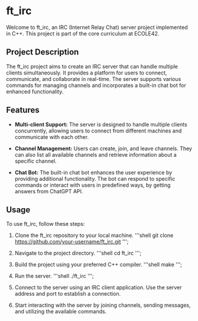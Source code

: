 # ft_irc

Welcome to ft_irc, an IRC (Internet Relay Chat) server project implemented in C++. This project is part of the core curriculum at ECOLE42.

## Project Description

The ft_irc project aims to create an IRC server that can handle multiple clients simultaneously. It provides a platform for users to connect, communicate, and collaborate in real-time. The server supports various commands for managing channels and incorporates a built-in chat bot for enhanced functionality.

## Features

- **Multi-client Support:** The server is designed to handle multiple clients concurrently, allowing users to connect from different machines and communicate with each other.

- **Channel Management:** Users can create, join, and leave channels. They can also list all available channels and retrieve information about a specific channel.

- **Chat Bot:** The built-in chat bot enhances the user experience by providing additional functionality. The bot can respond to specific commands or interact with users in predefined ways, by getting answers from ChatGPT API.

## Usage

To use ft_irc, follow these steps:

1. Clone the ft_irc repository to your local machine.
   '''shell
   git clone https://github.com/your-username/ft_irc.git
   ''';

2. Navigate to the project directory.
   '''shell
   cd ft_irc
   ''';

3. Build the project using your preferred C++ compiler.
   '''shell
   make
   ''';

4. Run the server.
   '''shell
   ./ft_irc
   ''';

5. Connect to the server using an IRC client application. Use the server address and port to establish a connection.

6. Start interacting with the server by joining channels, sending messages, and utilizing the available commands.
